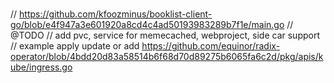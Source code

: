 #

// https://github.com/kfoozminus/booklist-client-go/blob/e4f947a3e601920a8cd4c4ad50193983289b7f1e/main.go
// @TODO
// add pvc, service for memecached, webproject, side car support
// example apply update or add https://github.com/equinor/radix-operator/blob/4bdd20d83a58514b6f68d70d89275b6065fa6c2d/pkg/apis/kube/ingress.go


